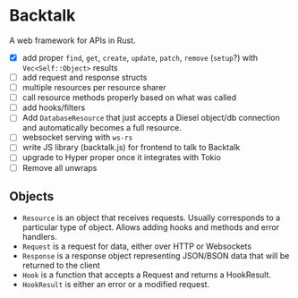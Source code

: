 # Backtalk

A web framework for APIs in Rust.

- [x] add proper `find`, `get`, `create`, `update`, `patch`, `remove` (`setup`?) with `Vec<Self::Object>` results
- [ ] add request and response structs
- [ ] multiple resources per resource sharer
- [ ] call resource methods properly based on what was called
- [ ] add hooks/filters
- [ ] Add `DatabaseResource` that just accepts a Diesel object/db connection and automatically becomes a full resource.
- [ ] websocket serving with `ws-rs`
- [ ] write JS library (backtalk.js) for frontend to talk to Backtalk
- [ ] upgrade to Hyper proper once it integrates with Tokio
- [ ] Remove all unwraps

## Objects

- `Resource` is an object that receives requests. Usually corresponds to a particular type of object. Allows adding hooks and methods and error handlers.
- `Request` is a request for data, either over HTTP or Websockets
- `Response` is a response object representing JSON/BSON data that will be returned to the client
- `Hook` is a function that accepts a Request and returns a HookResult.
- `HookResult` is either an error or a modified request.
